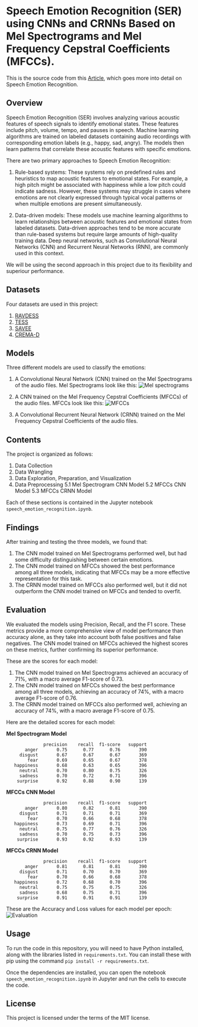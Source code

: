 # Speech Emotion Recognition (SER) using CNNs and CRNNs Based on Mel Spectrograms and Mel Frequency Cepstral Coefficients (MFCCs).

This is the source code from this [Article](https://neurobyte.org/guides/speech-emotion-recognition-cnns-crnns-tensorflow/), which goes more into detail on Speech Emotion Recognition.
## Overview

Speech Emotion Recognition (SER) involves analyzing various acoustic features of speech signals to identify emotional states. These features include pitch, volume, tempo, and pauses in speech. Machine learning algorithms are trained on labeled datasets containing audio recordings with corresponding emotion labels (e.g., happy, sad, angry). The models then learn patterns that correlate these acoustic features with specific emotions.

There are two primary approaches to Speech Emotion Recognition:

1. Rule-based systems: These systems rely on predefined rules and heuristics to map acoustic features to emotional states. For example, a high pitch might be associated with happiness while a low pitch could indicate sadness. However, these systems may struggle in cases where emotions are not clearly expressed through typical vocal patterns or when multiple emotions are present simultaneously.

2. Data-driven models: These models use machine learning algorithms to learn relationships between acoustic features and emotional states from labeled datasets. Data-driven approaches tend to be more accurate than rule-based systems but require large amounts of high-quality training data. Deep neural networks, such as Convolutional Neural Networks (CNN) and Recurrent Neural Networks (RNN), are commonly used in this context.

We will be using the second approach in this project due to its flexibility and superiour performance.

## Datasets

Four datasets are used in this project:

1. [RAVDESS](https://zenodo.org/record/1188976#.X2Q4Z2gzZPY)
2. [TESS](https://tspace.library.utoronto.ca/handle/1807/24487)
3. [SAVEE](http://kahlan.eps.surrey.ac.uk/savee/)
4. [CREMA-D](https://github.com/CheyneyComputerScience/CREMA-D)

## Models

Three different models are used to classify the emotions:

1. A Convolutional Neural Network (CNN) trained on the Mel Spectrograms of the audio files. Mel Spectrograms look like this:
![Mel spectrograms](images/mel-spectrograms.png)

3. A CNN trained on the Mel Frequency Cepstral Coefficients (MFCCs) of the audio files. MFCCs look like this:
![MFCCs](images/MFCCs.png)
5. A Convolutional Recurrent Neural Network (CRNN) trained on the Mel Frequency Cepstral Coefficients of the audio files.

## Contents

The project is organized as follows:

1. Data Collection
2. Data Wrangling
3. Data Exploration, Preparation, and Visualization
4. Data Preprocessing
5.1 Mel Spectrogram CNN Model
5.2 MFCCs CNN Model
5.3 MFCCs CRNN Model

Each of these sections is contained in the Jupyter notebook `speech_emotion_recognition.ipynb`.

## Findings

After training and testing the three models, we found that:

1. The CNN model trained on Mel Spectrograms performed well, but had some difficulty distinguishing between certain emotions.
2. The CNN model trained on MFCCs showed the best performance among all three models, indicating that MFCCs may be a more effective representation for this task.
3. The CRNN model trained on MFCCs also performed well, but it did not outperform the CNN model trained on MFCCs and tended to overfit.

## Evaluation

We evaluated the models using Precision, Recall, and the F1 score. These metrics provide a more comprehensive view of model performance than accuracy alone, as they take into account both false positives and false negatives. The CNN model trained on MFCCs achieved the highest scores on these metrics, further confirming its superior performance.

These are the scores for each model:

1. The CNN model trained on Mel Spectrograms achieved an accuracy of 71%, with a macro average F1-score of 0.73.
2. The CNN model trained on MFCCs showed the best performance among all three models, achieving an accuracy of 74%, with a macro average F1-score of 0.76.
3. The CRNN model trained on MFCCs also performed well, achieving an accuracy of 74%, with a macro average F1-score of 0.75.


Here are the detailed scores for each model:

**Mel Spectrogram Model**
```
              precision    recall  f1-score   support
       anger       0.75      0.77      0.76       390
     disgust       0.67      0.67      0.67       369
        fear       0.69      0.65      0.67       378
   happiness       0.68      0.63      0.65       396
     neutral       0.70      0.80      0.75       326
     sadness       0.70      0.72      0.71       396
    surprise       0.92      0.88      0.90       139
```

**MFCCs CNN Model**
```
              precision    recall  f1-score   support
       anger       0.80      0.82      0.81       390
     disgust       0.71      0.71      0.71       369
        fear       0.70      0.66      0.68       378
   happiness       0.73      0.69      0.71       396
     neutral       0.75      0.77      0.76       326
     sadness       0.70      0.75      0.73       396
    surprise       0.93      0.92      0.93       139
```

**MFCCs CRNN Model**
```
              precision    recall  f1-score   support
       anger       0.81      0.81      0.81       390
     disgust       0.71      0.70      0.70       369
        fear       0.70      0.66      0.68       378
   happiness       0.72      0.68      0.70       396
     neutral       0.75      0.75      0.75       326
     sadness       0.68      0.75      0.71       396
    surprise       0.91      0.91      0.91       139
```
These are the Accuracy and Loss values for each model per epoch:
![Evaluation](images/Evaluation.png)

## Usage

To run the code in this repository, you will need to have Python installed, along with the libraries listed in `requirements.txt`. You can install these with pip using the command `pip install -r requirements.txt`.

Once the dependencies are installed, you can open the notebook `speech_emotion_recognition.ipynb` in Jupyter and run the cells to execute the code.

## License

This project is licensed under the terms of the MIT license.
